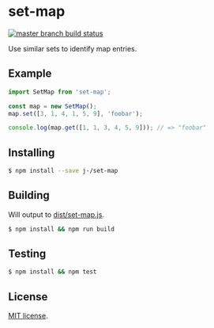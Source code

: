 # set-map

[![master branch build status][build-icon]][build-link]

Use similar sets to identify map entries.

## Example

```js
import SetMap from 'set-map';

const map = new SetMap();
map.set([3, 1, 4, 1, 5, 9], 'foobar');

console.log(map.get([1, 1, 3, 4, 5, 9])); // => "foobar"
```

## Installing

```sh
$ npm install --save j-/set-map
```

## Building

Will output to [dist/set-map.js](dist/set-map.js).

```sh
$ npm install && npm run build
```

## Testing

```sh
$ npm install && npm test
```

## License

[MIT license](LICENSE).

[build-icon]: https://travis-ci.org/j-/set-map.svg?branch=master
[build-link]: https://travis-ci.org/j-/set-map
